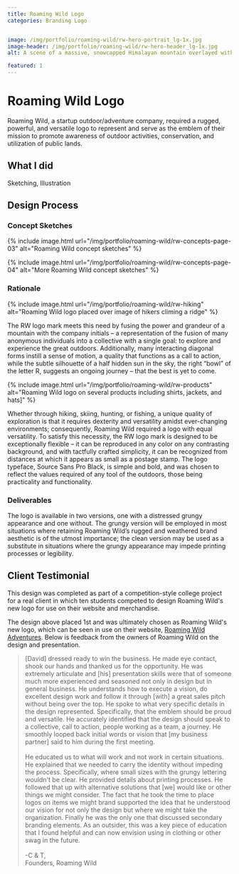 ```yaml
---
title: Roaming Wild Logo
categories: Branding Logo


image: /img/portfolio/roaming-wild/rw-hero-portrait_lg-1x.jpg
image-header: /img/portfolio/roaming-wild/rw-hero-header_lg-1x.jpg
alt: A scene of a massive, snowcapped Himalayan mountain overlayed with the Roaming Wild logo.

featured: 1
---
```


# Roaming Wild Logo

Roaming Wild, a startup outdoor/adventure company, required a rugged, powerful, and versatile logo to represent and serve as the emblem of their mission to promote awareness of outdoor activities, conservation, and utilization of public lands.

## What I did

Sketching, Illustration

## Design Process

### Concept Sketches

<p>{% include image.html url="/img/portfolio/roaming-wild/rw-concepts-page-03" alt="Roaming Wild concept sketches" %}</p>
<p>{% include image.html url="/img/portfolio/roaming-wild/rw-concepts-page-04" alt="More Roaming Wild concept sketches" %}</p>

### Rationale

<p>{% include image.html url="/img/portfolio/roaming-wild/rw-hiking" alt="Roaming Wild logo placed over image of hikers climing a ridge" %}</p>

The RW logo mark meets this need by fusing the power and grandeur of a mountain with the company initials – a representation of the fusion of many anonymous individuals into a collective with a single goal: to explore and experience the great outdoors. Additionally, many interacting diagonal forms instill a sense of motion, a quality that functions as a call to action, while the subtle silhouette of a half hidden sun in the sky, the right “bowl” of the letter R, suggests an ongoing journey – that the best is yet to come.

<p>{% include image.html url="/img/portfolio/roaming-wild/rw-products" alt="Roaming Wild logo on several products including shirts, jackets, and hats]" %}</p>

Whether through hiking, skiing, hunting, or fishing, a unique quality of exploration is that it requires dexterity and versatility amidst ever-changing environments; consequently, Roaming Wild required a logo with equal versatility. To satisfy this necessity, the RW logo mark is designed to be exceptionally flexible – it can be reproduced in any color on any contrasting background, and with tactfully crafted simplicity, it can be recognized from distances at which it appears as small as a postage stamp. The logo typeface, Source Sans Pro Black, is simple and bold, and was chosen to reflect the values required of any tool of the outdoors, those being practicality and functionality.

### Deliverables

The logo is available in two versions, one with a distressed grungy appearance and one without. The grungy version will be employed in most situations where retaining Roaming Wild’s rugged and weathered brand aesthetic is of the utmost importance; the clean version may be used as a substitute in situations where the grungy appearance may impede printing processes or legibility.

## Client Testimonial

This design was completed as part of a competition-style college project for a real client in which ten students competed to design Roaming Wild's new logo for use on their website and merchandise.

The design above placed 1st and was ultimately chosen as Roaming Wild's new logo, which can be seen in use on their website, <a aria-label="Link to Roaming Wild's Website" href="https://www.roamingwildadventures.com/" target="_blank">Roaming Wild Adventures</a>. Below is feedback from the owners of Roaming Wild on the design and presentation.

> [David] dressed ready to win the business. He made eye contact, shook our hands and thanked us for the opportunity. He was extremely articulate and [his] presentation skills were that of someone much more experienced and seasoned not only in design but in general business. He understands how to execute a vision, do excellent design work and follow it through [with] a great sales pitch without being over the top. He spoke to what very specific details in the design represented. Specifically, that the emblem should be proud and versatile. He accurately identified that the design should speak to a collective, call to action, people working as a team, a journey. He smoothly looped back initial words or vision that [my business partner] said to him during the first meeting.<br><br>He educated us to what will work and not work in certain situations. He explained that we needed to carry the identity without impeding the process. Specifically, where small sizes with the grungy lettering wouldn't be clear. He provided details about printing processes. He followed that up with alternative solutions that [we] would like or other things we might consider. The fact that he took the time to place logos on items we might brand supported the idea that he understood our vision for not only the design but where we might take the organization. Finally he was the only one that discussed secondary branding elements. As an outsider, this was a key piece of education that I found helpful and can now envision using in clothing or other swag in the future.<br><br>-C & T,<br>Founders, Roaming Wild
